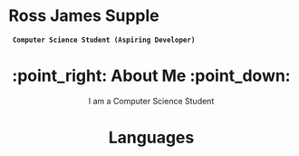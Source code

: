 # Ross James Supple


**` Computer Science Student (Aspiring Developer)`**


<link rel="stylesheet" type='text/css' href="https://cdn.jsdelivr.net/gh/devicons/devicon@latest/devicon.min.css" />

<div id = "Header" align = "center">
    <h1>
    :point_right: About Me :point_down:
    </h1>
    <p align = "center">
    I am a Computer Science Student
    </p>
</div>
<div id = "Languages" align = "center">
    <h1>
    Languages
    </h1>
    <i class="devicon-cplusplus-plain colored"></i>
</div>